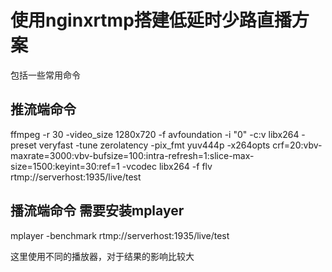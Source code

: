 # 使用nginxrtmp搭建低延时少路直播方案
包括一些常用命令
## 推流端命令
ffmpeg -r 30 -video_size 1280x720 -f avfoundation -i "0" -c:v libx264 -preset veryfast -tune zerolatency -pix_fmt yuv444p -x264opts crf=20:vbv-maxrate=3000:vbv-bufsize=100:intra-refresh=1:slice-max-size=1500:keyint=30:ref=1 -vcodec libx264 -f flv rtmp://serverhost:1935/live/test
## 播流端命令 需要安装mplayer
mplayer -benchmark rtmp://serverhost:1935/live/test

这里使用不同的播放器，对于结果的影响比较大
